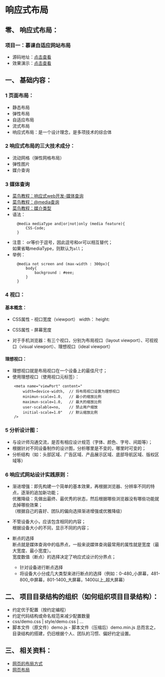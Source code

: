 响应式布局
========

## 零、 响应式布局：

### 项目一：慕课自适应网站布局
* 源码地址：[点击查看](https://github.com/FishNon/responsive-layout/tree/master/project01-imooc)
* 效果演示：[点击查看]()

## 一、 基础内容：

### 1 页面布局：

* 静态布局
* 弹性布局
* 自适应布局
* 流式布局
* 响应式布局：是一个设计理念，是多项技术的综合体

### 2 响应式布局的三大技术成分：

* 流动网格（弹性网格布局）
* 弹性图片
* 媒介查询

### 3 媒体查询

* [菜鸟教程：响应式web开发-媒体查询](http://www.runoob.com/css/css-rwd-mediaqueries.html)
* [菜鸟教程：@media查询](http://www.runoob.com/cssref/css3-pr-mediaquery.html)
* [菜鸟教程：媒介类型](http://www.runoob.com/css/css-mediatypes.html)
* 语法：
  ```
    @media mediaType and|or|not|only (media feature){
        CSS-Code;
    }
  ```
* 注意：
    or等价于逗号，因此逗号和or可以相互替代；<br>
    如果省略mediaType，则默认为```all```；<br>
* 举例：
  ```
    @media not screen and (max-width : 300px){
        body{
            background : #eee;
        }
    }
  ```

### 4 视口：

#### 基本概念：

* CSS属性 - 视口宽度（viewport）
  width：
  height:

* CSS属性 - 屏幕宽度

* 对于手机浏览器：有三个视口，分别为布局视口（layout viewport）、可视视口（visual viewport）、理想视口（ideal viewport）

#### 理想视口：

* 理想视口就是布局视口在一个设备上的最佳尺寸；
* 使用理想视口（使用视口元标签）：
```
    <meta name="viewPort" content="
        width=device-width,  // 将布局视口设置为理想视口
        minimun-scale=1.0,   // 最小的缩放比例
        maximun-scale=1.0,   // 最大的缩放比例
        user-scalable=no,    // 禁止用户缩放
        initial-scale=1.0"   // 默认缩放比例
    />
```

### 5 分析设计图：

* 与设计师沟通交流，是否有相应设计规范（字体、颜色、字号、间距等）；
* 根据针对不同设备制作的设计图，分析哪里是不变的，哪里时可变的；
* 分析结构（如：头部区域、广告区域、产品展示区域、底部导航区域、版权区域等）

### 6 响应式网站设计实践原则：

* 渐进增强：即先构建一个简单的基本效果，再根据浏览器、分辨率不同的特点，逐渐的追加新功能；<br>
  优雅降级：先做出最终、最优秀的状态，然后根据哪些浏览器没有哪些功能就去掉哪些效果；<br>
  （根据自己的喜好、团队的偏向选择渐进增强或优雅降级）<br>

* 不管设备大小，应该包含相同的内容；<br>
  根据设备大小的不同，显示不同的内容；<br>

* 断点的选择<br>
  断点就是媒体查询中的临界点，一般来说媒体查询最常用的属性就是宽度（最大宽度、最小宽度）。<br>
  宽度数值（断点）的选择决定了响应式设计的分界点；<br>
  * 针对设备进行断点选择
  * 将设备大小分成几大类型来进行断点的选择（例如：0-480_小屏幕，481-800_中屏幕，801-1400_大屏幕，1400以上_超大屏幕）

## 二、 项目目录结构的组织（如何组织项目目录结构）：

* 约定优于配置（按约定编程）
* 约定代码结构或命名规范来减少配置数量
* css/demo.css | style/demo.css | ...
* 脚本文件（原文件）demo.js - 脚本文件（压缩后）demo.min.js
总而言之，目录结构的搭建，仍旧根据个人、团队的习惯、偏好约定设置。


## 三、 相关资料：

* [网页的布局方式](http://blog.csdn.net/gertyy/article/details/52764527)
* [网页布局](http://mt.sohu.com/20161107/n472512749.shtml)